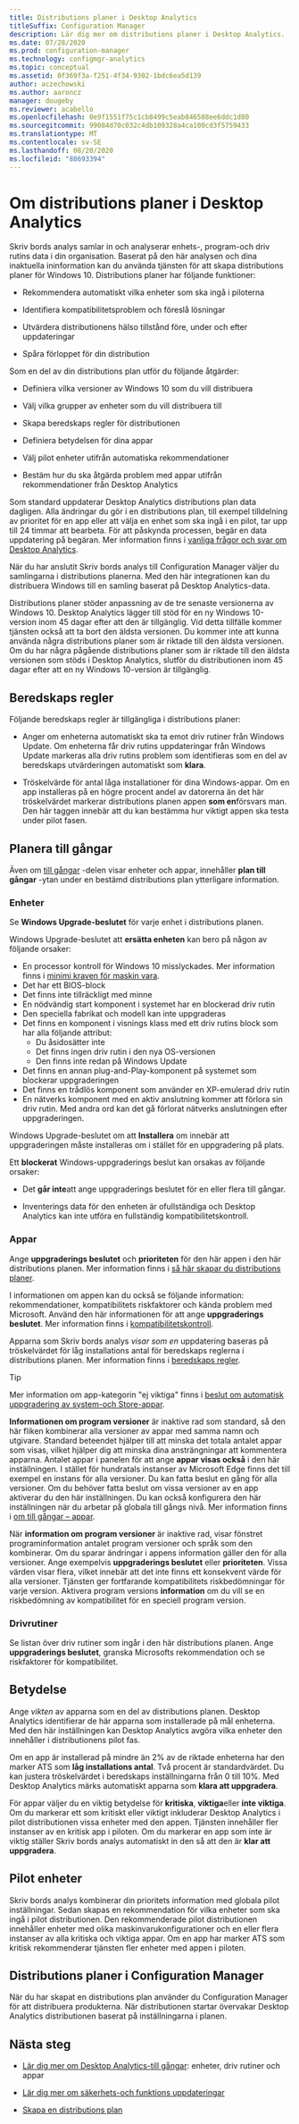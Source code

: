 ```yaml
---
title: Distributions planer i Desktop Analytics
titleSuffix: Configuration Manager
description: Lär dig mer om distributions planer i Desktop Analytics.
ms.date: 07/28/2020
ms.prod: configuration-manager
ms.technology: configmgr-analytics
ms.topic: conceptual
ms.assetid: 0f369f3a-f251-4f34-9302-1bdc6ea5d139
author: aczechowski
ms.author: aaroncz
manager: dougeby
ms.reviewer: acabello
ms.openlocfilehash: 0e9f1551f75c1cb8499c5eab846588ee6ddc1d80
ms.sourcegitcommit: 99084d70c032c4db109328a4ca100cd3f5759433
ms.translationtype: MT
ms.contentlocale: sv-SE
ms.lasthandoff: 08/20/2020
ms.locfileid: "88693394"
---
```

# <a name="about-deployment-plans-in-desktop-analytics"></a>Om distributions planer i Desktop Analytics

Skriv bords analys samlar in och analyserar enhets-, program-och driv rutins data i din organisation. Baserat på den här analysen och dina inaktuella ininformation kan du använda tjänsten för att skapa distributions planer för Windows 10. Distributions planer har följande funktioner:  

- Rekommendera automatiskt vilka enheter som ska ingå i piloterna  

- Identifiera kompatibilitetsproblem och föreslå lösningar  

- Utvärdera distributionens hälso tillstånd före, under och efter uppdateringar  

- Spåra förloppet för din distribution  

Som en del av din distributions plan utför du följande åtgärder:  

- Definiera vilka versioner av Windows 10 som du vill distribuera  

- Välj vilka grupper av enheter som du vill distribuera till  

- Skapa beredskaps regler för distributionen  

- Definiera betydelsen för dina appar  

- Välj pilot enheter utifrån automatiska rekommendationer  

- Bestäm hur du ska åtgärda problem med appar utifrån rekommendationer från Desktop Analytics  

Som standard uppdaterar Desktop Analytics distributions plan data dagligen. Alla ändringar du gör i en distributions plan, till exempel tilldelning av prioritet för en app eller att välja en enhet som ska ingå i en pilot, tar upp till 24 timmar att bearbeta. För att påskynda processen, begär en data uppdatering på begäran. Mer information finns i [vanliga frågor och svar om Desktop Analytics](faq.md#can-i-reduce-the-amount-of-time-it-takes-for-data-to-refresh-in-my-desktop-analytics-portal).  

När du har anslutit Skriv bords analys till Configuration Manager väljer du samlingarna i distributions planerna. Med den här integrationen kan du distribuera Windows till en samling baserat på Desktop Analytics-data.

Distributions planer stöder anpassning av de tre senaste versionerna av Windows 10. Desktop Analytics lägger till stöd för en ny Windows 10-version inom 45 dagar efter att den är tillgänglig. Vid detta tillfälle kommer tjänsten också att ta bort den äldsta versionen. Du kommer inte att kunna använda några distributions planer som är riktade till den äldsta versionen. Om du har några pågående distributions planer som är riktade till den äldsta versionen som stöds i Desktop Analytics, slutför du distributionen inom 45 dagar efter att en ny Windows 10-version är tillgänglig.

## <a name="readiness-rules"></a>Beredskaps regler

Följande beredskaps regler är tillgängliga i distributions planer:

- Anger om enheterna automatiskt ska ta emot driv rutiner från Windows Update. Om enheterna får driv rutins uppdateringar från Windows Update markeras alla driv rutins problem som identifieras som en del av beredskaps utvärderingen automatiskt som **klara**.  

- Tröskelvärde för antal låga installationer för dina Windows-appar. Om en app installeras på en högre procent andel av datorerna än det här tröskelvärdet markerar distributions planen appen **som en**försvars man. Den här taggen innebär att du kan bestämma hur viktigt appen ska testa under pilot fasen.  

## <a name="plan-assets"></a>Planera till gångar

<!-- 4670224 -->

Även om [till gångar](about-assets.md) -delen visar enheter och appar, innehåller **plan till gångar** -ytan under en bestämd distributions plan ytterligare information.

### <a name="devices"></a>Enheter

Se **Windows Upgrade-beslutet** för varje enhet i distributions planen.

Windows Upgrade-beslutet att **ersätta enheten** kan bero på någon av följande orsaker:

- En processor kontroll för Windows 10 misslyckades. Mer information finns i [minimi kraven för maskin vara](/windows-hardware/design/minimum/minimum-hardware-requirements-overview#31-processor).
- Det har ett BIOS-block
- Det finns inte tillräckligt med minne
- En nödvändig start komponent i systemet har en blockerad driv rutin
- Den speciella fabrikat och modell kan inte uppgraderas
- Det finns en komponent i visnings klass med ett driv rutins block som har alla följande attribut:
  - Du åsidosätter inte
  - Det finns ingen driv rutin i den nya OS-versionen
  - Den finns inte redan på Windows Update
- Det finns en annan plug-and-Play-komponent på systemet som blockerar uppgraderingen
- Det finns en trådlös komponent som använder en XP-emulerad driv rutin
- En nätverks komponent med en aktiv anslutning kommer att förlora sin driv rutin. Med andra ord kan det gå förlorat nätverks anslutningen efter uppgraderingen.

Windows Upgrade-beslutet om att **Installera** om innebär att uppgraderingen måste installeras om i stället för en uppgradering på plats.

Ett **blockerat** Windows-uppgraderings beslut kan orsakas av följande orsaker:

- Det **går inte**att ange uppgraderings beslutet för en eller flera till gångar.

- Inventerings data för den enheten är ofullständiga och Desktop Analytics kan inte utföra en fullständig kompatibilitetskontroll.

### <a name="apps"></a>Appar

Ange **uppgraderings beslutet** och **prioriteten** för den här appen i den här distributions planen. Mer information finns i [så här skapar du distributions planer](create-deployment-plans.md).

I informationen om appen kan du också se följande information: rekommendationer, kompatibilitets riskfaktorer och kända problem med Microsoft. Använd den här informationen för att ange **uppgraderings beslutet**. Mer information finns i [kompatibilitetskontroll](compat-assessment.md).

Apparna som Skriv bords analys *visar som en* uppdatering baseras på tröskelvärdet för låg installations antal för beredskaps reglerna i distributions planen. Mer information finns i [beredskaps regler](create-deployment-plans.md#readiness-rules).

   > [!Tip]
   > Mer information om app-kategorin "ej viktiga" finns i [beslut om automatisk uppgradering av system-och Store-appar](about-assets.md#bkmk_plan-autoapp). <!-- 3587232 -->

**Informationen om program versioner** är inaktive rad som standard, så den här fliken kombinerar alla versioner av appar med samma namn och utgivare.<!-- 5542186 --> Standard beteendet hjälper till att minska det totala antalet appar som visas, vilket hjälper dig att minska dina ansträngningar att kommentera apparna. Antalet appar i panelen för att ange **appar visas också** i den här inställningen. I stället för hundratals instanser av Microsoft Edge finns det till exempel en instans för alla versioner. Du kan fatta beslut en gång för alla versioner. Om du behöver fatta beslut om vissa versioner av en app aktiverar du den här inställningen. Du kan också konfigurera den här inställningen när du arbetar på globala till gångs nivå. Mer information finns i [om till gångar – appar](about-assets.md#apps).

När **information om program versioner** är inaktive rad, visar fönstret programinformation antalet program versioner och språk som den kombinerar. Om du sparar ändringar i appens information gäller den för alla versioner. Ange exempelvis **uppgraderings beslutet** eller **prioriteten**. Vissa värden visar flera, vilket innebär att det inte finns ett konsekvent värde för alla versioner. Tjänsten ger fortfarande kompatibilitets riskbedömningar för varje version. Aktivera program versions **information** om du vill se en riskbedömning av kompatibilitet för en speciell program version.

### <a name="drivers"></a>Drivrutiner

Se listan över driv rutiner som ingår i den här distributions planen. Ange **uppgraderings beslutet**, granska Microsofts rekommendation och se riskfaktorer för kompatibilitet.

## <a name="importance"></a>Betydelse

Ange *vikten* av apparna som en del av distributions planen. Desktop Analytics identifierar de här apparna som installerade på mål enheterna. Med den här inställningen kan Desktop Analytics avgöra vilka enheter den innehåller i distributionens pilot fas.

Om en app är installerad på mindre än 2% av de riktade enheterna har den marker ATS som **låg installations antal**. Två procent är standardvärdet. Du kan justera tröskelvärdet i beredskaps inställningarna från 0 till 10%. Med Desktop Analytics märks automatiskt apparna som **klara att uppgradera**.  

För appar väljer du en viktig betydelse för **kritiska**, **viktiga**eller **inte viktiga**. Om du markerar ett som kritiskt eller viktigt inkluderar Desktop Analytics i pilot distributionen vissa enheter med den appen. Tjänsten innehåller fler instanser av en kritisk app i piloten. Om du markerar en app som inte är viktig ställer Skriv bords analys automatiskt in den så att den är **klar att uppgradera**.

## <a name="pilot-devices"></a>Pilot enheter

Skriv bords analys kombinerar din prioritets information med globala pilot inställningar. Sedan skapas en rekommendation för vilka enheter som ska ingå i pilot distributionen. Den rekommenderade pilot distributionen innehåller enheter med olika maskinvarukonfigurationer och en eller flera instanser av alla kritiska och viktiga appar. Om en app har marker ATS som kritisk rekommenderar tjänsten fler enheter med appen i piloten.

## <a name="deployment-plans-in-configuration-manager"></a>Distributions planer i Configuration Manager

När du har skapat en distributions plan använder du Configuration Manager för att distribuera produkterna. När distributionen startar övervakar Desktop Analytics distributionen baserat på inställningarna i planen.

## <a name="next-steps"></a>Nästa steg

- [Lär dig mer om Desktop Analytics-till gångar](about-assets.md): enheter, driv rutiner och appar  

- [Lär dig mer om säkerhets-och funktions uppdateringar](about-updates.md)  

- [Skapa en distributions plan](create-deployment-plans.md)